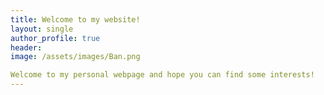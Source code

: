 ```yaml
---
title: Welcome to my website!
layout: single 
author_profile: true
header:
image: /assets/images/Ban.png

Welcome to my personal webpage and hope you can find some interests!
---
```

